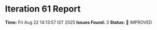 # Iteration 61 Report
**Time:** Fri Aug 22 14:13:57 IST 2025
**Issues Found:** 3
**Status:** 🔧 IMPROVED
